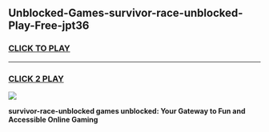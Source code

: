 
## Unblocked-Games-survivor-race-unblocked-Play-Free-jpt36
<h3>
<a href="https://premium76.site?title=survivor-race-unblocked&ref=23A">CLICK TO PLAY</a></h3>
<hr>

<h3>
<a href="https://premium76.site?title=survivor-race-unblocked&ref=23A">CLICK 2 PLAY</a>
  
</h3>

<a href="https://premium76.site?title=survivor-race-unblocked&ref=23A"><img src="https://clearcache.store/games.png"></a>


**survivor-race-unblocked games unblocked: Your Gateway to Fun and Accessible Online Gaming**
